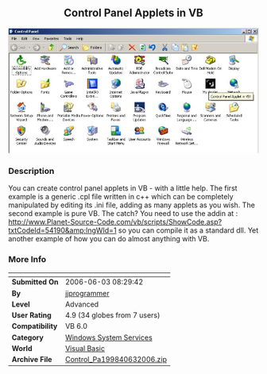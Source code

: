 ﻿<div align="center">

## Control Panel Applets in VB

<img src="PIC200663836123125.JPG">
</div>

### Description

You can create control panel applets in VB - with a little help. The first example is a generic .cpl file written in c++ which can be completely manipulated by editing its .ini file, adding as many applets as you wish. The second example is pure VB. The catch? You need to use the addin at : http://www.Planet-Source-Code.com/vb/scripts/ShowCode.asp?txtCodeId=54190&amp;lngWId=1 so you can compile it as a standard dll. Yet another example of how you can do almost anything with VB.
 
### More Info
 


<span>             |<span>
---                |---
**Submitted On**   |2006-06-03 08:29:42
**By**             |[jjprogrammer](https://github.com/Planet-Source-Code/PSCIndex/blob/master/ByAuthor/jjprogrammer.md)
**Level**          |Advanced
**User Rating**    |4.9 (34 globes from 7 users)
**Compatibility**  |VB 6\.0
**Category**       |[Windows System Services](https://github.com/Planet-Source-Code/PSCIndex/blob/master/ByCategory/windows-system-services__1-35.md)
**World**          |[Visual Basic](https://github.com/Planet-Source-Code/PSCIndex/blob/master/ByWorld/visual-basic.md)
**Archive File**   |[Control\_Pa199840632006\.zip](https://github.com/Planet-Source-Code/jjprogrammer-control-panel-applets-in-vb__1-65553/archive/master.zip)








